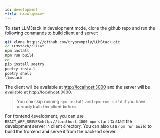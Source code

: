 ```yaml
---
id: development
title: Development
---
```


To start LLMStack in development mode, clone the github repo and run the following commands to build client and server:

```bash
git clone https://github.com/trypromptly/LLMStack.git
cd LLMStack/client
npm install
npm run build
cd ..
pip install poetry
poetry install
poetry shell
llmstack
```

The client will be available at [http://localhost:3000](http://localhost:3000) and the server will be available at [http://localhost:9000](http://localhost:9000).

> You can skip running `npm install` and `npm run build` if you have already built the client before

For frontend development, you can use `REACT_APP_SERVER=http://localhost:3000 npm start` to start the development server in client directory. You can also use `npm run build` to build the frontend and serve it from the backend server.
